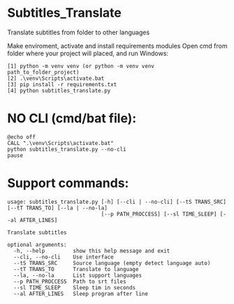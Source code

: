 # Subtitles_Translate
Translate subtitles from folder to other languages

Make enviroment, activate and install requirements modules
Open cmd from folder where your project will placed, and run
Windows:
```
[1] python -m venv venv (or python -m venv venv path_to_folder_project)
[2] .\venv\Scripts\activate.bat
[3] pip install -r requirements.txt
[4] python subtitles_translate.py
```

# NO CLI (cmd/bat file):
```
@echo off
CALL ".\venv\Scripts\activate.bat"
python subtitles_translate.py --no-cli
pause
```
# Support commands:
```
usage: subtitles_translate.py [-h] [--cli | --no-cli] [--tS TRANS_SRC] [--tT TRANS_TO] [--la | --no-la]
                              [--p PATH_PROCCESS] [--sl TIME_SLEEP] [--al AFTER_LINES]

Translate subtitles

optional arguments:
  -h, --help         show this help message and exit
  --cli, --no-cli    Use interface
  --tS TRANS_SRC     Source language (empty detect language auto)
  --tT TRANS_TO      Translate to language
  --la, --no-la      List support languages
  --p PATH_PROCCESS  Path to srt files
  --sl TIME_SLEEP    Sleep tim in seconds
  --al AFTER_LINES   Sleep program after line
```
